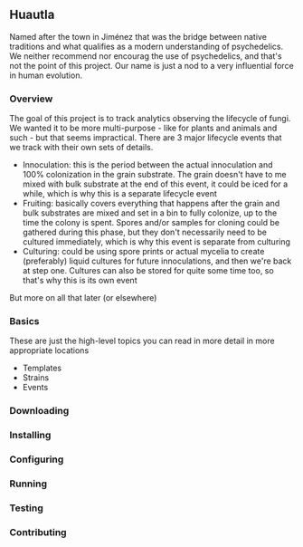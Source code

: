 ## Huautla
Named after the town in Jiménez that was the bridge between native traditions and what qualifies as a modern understanding of psychedelics. We neither recommend nor encourag the use of psychedelics, and that's not the point of this project. Our name is just a nod to a very influential force in human evolution.

### Overview
The goal of this project is to track analytics observing the lifecycle of fungi. We wanted it to be more multi-purpose - like for plants and animals and such - but that seems impractical. There are 3 major lifecycle events that we track with their own sets of details.

* Innoculation: this is the period between the actual innoculation and 100% colonization in the grain substrate. The grain doesn't have to me mixed with bulk substrate at the end of this event, it could be iced for a while, which is why this is a separate lifecycle event
* Fruiting: basically covers everything that happens after the grain and bulk substrates are mixed and set in a bin to fully colonize, up to the time the colony is spent. Spores and/or samples for cloning could be gathered during this phase, but they don't necessarily need to be cultured immediately, which is why this event is separate from culturing
* Culturing: could be using spore prints or actual mycelia to create (preferably) liquid cultures for future innoculations, and then we're back at step one. Cultures can also be stored for quite some time too, so that's why this is its own event

But more on all that later (or elsewhere)

### Basics
These are just the high-level topics you can read in more detail in more appropriate locations

* Templates
* Strains
* Events

### Downloading

### Installing

### Configuring

### Running

### Testing

### Contributing
